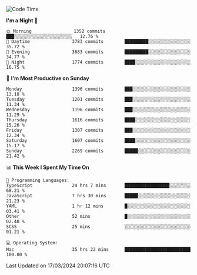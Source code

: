<!--START_SECTION:waka-->
![Code Time](http://img.shields.io/badge/Code%20Time-3%2C788%20hrs%2043%20mins-blue)

**I'm a Night 🦉** 

```text
🌞 Morning                1352 commits        ███░░░░░░░░░░░░░░░░░░░░░░   12.76 % 
🌆 Daytime                3783 commits        █████████░░░░░░░░░░░░░░░░   35.72 % 
🌃 Evening                3683 commits        █████████░░░░░░░░░░░░░░░░   34.77 % 
🌙 Night                  1774 commits        ████░░░░░░░░░░░░░░░░░░░░░   16.75 % 
```
📅 **I'm Most Productive on Sunday** 

```text
Monday                   1396 commits        ███░░░░░░░░░░░░░░░░░░░░░░   13.18 % 
Tuesday                  1201 commits        ███░░░░░░░░░░░░░░░░░░░░░░   11.34 % 
Wednesday                1196 commits        ███░░░░░░░░░░░░░░░░░░░░░░   11.29 % 
Thursday                 1616 commits        ████░░░░░░░░░░░░░░░░░░░░░   15.26 % 
Friday                   1307 commits        ███░░░░░░░░░░░░░░░░░░░░░░   12.34 % 
Saturday                 1607 commits        ████░░░░░░░░░░░░░░░░░░░░░   15.17 % 
Sunday                   2269 commits        █████░░░░░░░░░░░░░░░░░░░░   21.42 % 
```


📊 **This Week I Spent My Time On** 

```text
💬 Programming Languages: 
TypeScript               24 hrs 7 mins       █████████████████░░░░░░░░   68.21 % 
JavaScript               7 hrs 30 mins       █████░░░░░░░░░░░░░░░░░░░░   21.23 % 
YAML                     1 hr 12 mins        █░░░░░░░░░░░░░░░░░░░░░░░░   03.41 % 
Other                    52 mins             █░░░░░░░░░░░░░░░░░░░░░░░░   02.48 % 
SCSS                     25 mins             ░░░░░░░░░░░░░░░░░░░░░░░░░   01.21 % 

💻 Operating System: 
Mac                      35 hrs 22 mins      █████████████████████████   100.00 % 
```


 Last Updated on 17/03/2024 20:07:16 UTC
<!--END_SECTION:waka-->
